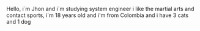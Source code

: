 Hello, i´m Jhon and i´m studying system engineer i like the martial arts and contact sports, i´m 18 years old and i'm from Colombia and i have 3 cats and 1 dog
